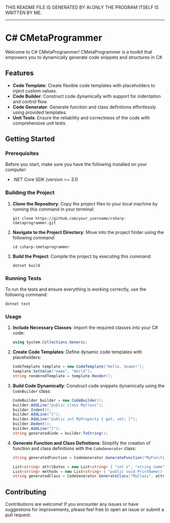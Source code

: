 THIS README FILE IS GENERATED BY AI.ONLY THE PROGRAM ITSELF IS WRITTEN BY ME.

---

# C# CMetaProgrammer

Welcome to C# CMetaProgrammer! CMetaProgrammer is a toolkit that empowers you to dynamically generate code snippets and structures in C#.

## Features

- **Code Template**: Create flexible code templates with placeholders to inject custom values.
- **Code Builder**: Construct code dynamically with support for indentation and control flow.
- **Code Generator**: Generate function and class definitions effortlessly using provided templates.
- **Unit Tests**: Ensure the reliability and correctness of the code with comprehensive unit tests.

## Getting Started

### Prerequisites

Before you start, make sure you have the following installed on your computer:

- .NET Core SDK (version >= 3.1)

### Building the Project

1. **Clone the Repository**: Copy the project files to your local machine by running this command in your terminal:

   ```
   git clone https://github.com/your_username/csharp-cmetaprogrammer.git
   ```

2. **Navigate to the Project Directory**: Move into the project folder using the following command:

   ```
   cd csharp-cmetaprogrammer
   ```

3. **Build the Project**: Compile the project by executing this command:

   ```
   dotnet build
   ```

### Running Tests

To run the tests and ensure everything is working correctly, use the following command:

```
dotnet test
```

### Usage

1. **Include Necessary Classes**: Import the required classes into your C# code:

   ```csharp
   using System.Collections.Generic;
   ```

2. **Create Code Templates**: Define dynamic code templates with placeholders:

   ```csharp
   CodeTemplate template = new CodeTemplate("Hello, $name!");
   template.SetValue("name", "World");
   string renderedTemplate = template.Render();
   ```

3. **Build Code Dynamically**: Construct code snippets dynamically using the `CodeBuilder` class:

   ```csharp
   CodeBuilder builder = new CodeBuilder();
   builder.AddLine("public class MyClass");
   builder.Indent();
   builder.AddLine("{");
   builder.AddLine("public int MyProperty { get; set; }");
   builder.Dedent();
   builder.AddLine("}");
   string generatedCode = builder.ToString();
   ```

4. **Generate Function and Class Definitions**: Simplify the creation of function and class definitions with the `CodeGenerator` class:

   ```csharp
   string generatedFunction = CodeGenerator.GenerateFunction("MyFunction", "int x", "Console.WriteLine(x);");

   List<string> attributes = new List<string> { "int x", "string name" };
   List<string> methods = new List<string> { "public void PrintName() { Console.WriteLine(name); }" };
   string generatedClass = CodeGenerator.GenerateClass("MyClass", attributes, methods);
   ```

## Contributing

Contributions are welcome! If you encounter any issues or have suggestions for improvements, please feel free to open an issue or submit a pull request.

